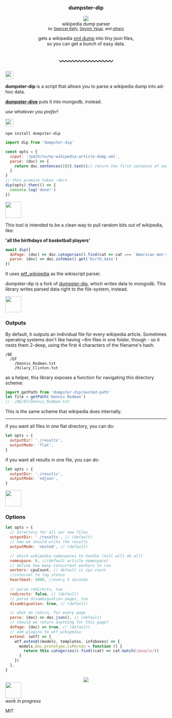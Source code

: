 <div align="center">
	<h3>dumpster-dip</h3>
	<a href="https://npmjs.org/package/dumpster-dip">
		<img src="https://img.shields.io/npm/v/dumpster-dip.svg?style=flat-square" />
	</a>
  <!-- <a href="https://www.codacy.com/app/spencerkelly86/dumpster-dip">
    <img src="https://api.codacy.com/project/badge/grade/6fad3c588d3d4c97ab8a9abf9f2a5a01" />
  </a> -->
	<div>wikipedia dump parser</div>
  <sub>
    by
    <a href="http://spencermounta.in/">Spencer Kelly</a>, <a href="https://github.com/devrim">Devrim Yasar</a>,
		 and
    <a href="https://github.com/spencermountain/wtf_wikipedia/graphs/contributors">
      others
    </a>
  </sub>
</div>
<p></p>

<div align="center">
  gets a wikipedia <a href="https://dumps.wikimedia.org">xml dump</a> into tiny json files,
  <div>so you can get a bunch of easy data.</div>

  <h2 align="center">〰〰〰〰〰〰〰〰</h2>
</div>
<p></p>
<!-- spacer -->
<img height="25px" src="https://user-images.githubusercontent.com/399657/68221862-17ceb980-ffb8-11e9-87d4-7b30b6488f16.png"/>

<b>dumpster-dip</b> is a script that allows you to parse a wikipedia dump into ad-hoc data.

<b><a href="https://github.com/spencermountain/dumpster-dive">dumpster-dive</a></b> puts it into mongodb, instead.

<i >use whatever you prefer!</i>

<!-- spacer -->
<img height="25px" src="https://user-images.githubusercontent.com/399657/68221862-17ceb980-ffb8-11e9-87d4-7b30b6488f16.png"/>


`npm install dumpster-dip`

```js
import dip from 'dumpster-dip'

const opts = {
  input: '/path/to/my-wikipedia-article-dump.xml',
  parse: (doc) => {
    return doc.sentences()[0].text()// return the first sentence of each page
  }
}
// this promise takes ~4hrs
dip(opts).then(() => {
  console.log('done!')
})
```
<!-- spacer -->
<img height="50px" src="https://user-images.githubusercontent.com/399657/68221862-17ceb980-ffb8-11e9-87d4-7b30b6488f16.png"/>


This tool is intended to be a clean way to pull random bits out of wikipedia, like:

**'all the birthdays of basketball players'**
```js
await dip({
  doPage: (doc) => doc.categories().find(cat => cat === `American men's basketball players`),
  parse: (doc) => doc.infobox().get('birth_date')
})
```

It uses <a href="https://github.com/spencermountain/wtf_wikipedia">wtf_wikipedia</a> as the wikiscript parser.

dumpster-dip is a fork of <a href="https://github.com/spencermountain/dumpster-dip/tree/dev">dumpster-dip</a>, which writes data to mongodb.
This library writes parsed data right to the file-system, instead.

<!-- spacer -->
<img height="50px" src="https://user-images.githubusercontent.com/399657/68221862-17ceb980-ffb8-11e9-87d4-7b30b6488f16.png"/>


### Outputs

By default, it outputs an individual file for every wikipedia article.
Sometimes operating systems don't like having ~6m files in one folder, though - so it nests them 2-deep, using the first 4 characters of the filename's hash:

```
/BE
  /EF
    /Dennis_Rodman.txt
    /Hilary_Clinton.txt
```

as a helper, this library exposes a function for navigating this directory scheme:

```js
import getPath from 'dumpster-dip/nested-path'
let file = getPath('Dennis Rodman')
// ./BE/EF/Dennis_Rodman.txt
```

This is the same scheme that wikipedia does internally.


---

if you want all files in one flat directory, you can do:
```js
let opts = {
  outputDir: './results', 
  outputMode: 'flat', 
}
```

if you want all results in one file, you can do:
```js
let opts = {
  outputDir: './results', 
  outputMode: 'ndjson', 
}
```

<!-- spacer -->
<img height="50px" src="https://user-images.githubusercontent.com/399657/68221862-17ceb980-ffb8-11e9-87d4-7b30b6488f16.png"/>

### Options
```js
let opts = {
  // directory for all our new files
  outputDir: './results', // (default)
  // how we should write the results
  outputMode: 'nested', // (default)

  // which wikipedia namespaces to handle (null will do all)
  namespace: 0, //(default article namespace)
  // define how many concurrent workers to run
  workers: cpuCount, // default is cpu count
  //interval to log status
  heartbeat: 5000, //every 5 seconds
  
  // parse redirects, too
  redirects: false, // (default)
  // parse disambiguation pages, too
  disambiguation: true, // (default)

  // what do return, for every page
  parse: (doc) => doc.json(), // (default)
  // should we return anything for this page?
  doPage: (doc) => true, // (default)
  // add plugins to wtf_wikipedia
  extend: (wtf) => {
    wtf.extend((models, templates, infoboxes) => {
      models.Doc.prototype.isPerson = function () {
        return this.categories().find((cat) => cat.match(/people/))
      }
    })
  },
}
```


<div align="center">
  <img src="https://user-images.githubusercontent.com/399657/68221731-e8b84800-ffb7-11e9-8453-6395e0e903fa.png"/>
</div>

<!-- spacer -->
<img height="50px" src="https://user-images.githubusercontent.com/399657/68221862-17ceb980-ffb8-11e9-87d4-7b30b6488f16.png"/>

<div><i>work in progress</i></div>

MIT